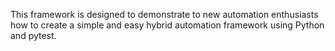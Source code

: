 This framework is designed to demonstrate to new automation enthusiasts how to create a simple and easy hybrid automation framework using Python and pytest.